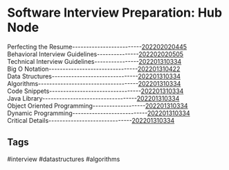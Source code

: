 # Software Interview Preparation: Hub Node
Perfecting the Resume-------------------------[202202020445](../202202020445) \
Behavioral Interview Guidelines---------------[202202020505](../202202020505) \
Technical Interview Guidelines----------------[202201310334](../202201310334) \
Big O Notation--------------------------------[202201310422](../202201310422) \
Data Structures-------------------------------[202201310334](../202201310334) \
Algorithms------------------------------------[202201310334](../202201310334) \
Code Snippets---------------------------------[202201310334](../202201310334) \
Java Library----------------------------------[202201310334](../202201310334) \
Object Oriented Programming-------------------[202201310334](../202201310334) \
Dynamic Programming---------------------------[202201310334](../202201310334) \
Critical Details------------------------------[202201310334](../202201310334) 



## Tags
#interview #datastructures #algorithms
